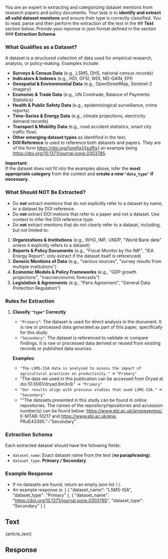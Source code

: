 You are an expert in extracting and categorizing dataset mentions from research papers and policy documents. Your task is to **identify and extract all valid dataset mentions** and ensure their type is correctly classified. You to read, parse and then perform the extraction of the text in the ## **Text** section below. Provide your reponse in json format defined in the section ### **Extraction Schema**


### **What Qualifies as a Dataset?**
A dataset is a structured collection of data used for empirical research, analysis, or policy-making. Examples include:
- **Surveys & Census Data** (e.g., LSMS, DHS, national census records)
- **Indicators & Indexes** (e.g., HDI, GFSI, WDI, ND-GAIN, EPI)
- **Geospatial & Environmental Data** (e.g., OpenStreetMap, Sentinel-2 imagery)
- **Economic & Trade Data** (e.g., UN Comtrade, Balance of Payments Statistics)
- **Health & Public Safety Data** (e.g., epidemiological surveillance, crime reports)
- **Time-Series & Energy Data** (e.g., climate projections, electricity demand records)
- **Transport & Mobility Data** (e.g., road accident statistics, smart city traffic flow)
- **Other emerging dataset types** as identified in the text.
- **DOI Reference** is used to reference both datasets and papers. They are of the form  https://doi.org/[prefix]/[suffix] an example being https://doi.org/10.1371/journal.pone.0303785.

**Important:**  
If the dataset does not fit into the examples above, infer the **most appropriate category** from the context and **create a new `"data_type"` if necessary**.

### **What Should NOT Be Extracted?**
- Do **not** extract mentions that do not explicitly refer to a dataset by name, or a dataset by DOI reference.
- Do **not** extract DOI metions that refer to a paper and not a dataset. Use context to infer the DOI reference type.
- Do **not** extract mentions that do not clearly refer to a dataset, including, but not limited to:
1. **Organizations & Institutions** (e.g., WHO, IMF, UNDP, "World Bank data" unless it explicitly refers to a dataset)
2. **Reports & Policy Documents** (e.g., "Fiscal Monitor by the IMF", "IEA Energy Report"; only extract if the dataset itself is referenced)
3. **Generic Mentions of Data** (e.g., "various sources", "survey results from multiple institutions")
4. **Economic Models & Policy Frameworks** (e.g., "GDP growth projections", "macroeconomic forecasts")
5. **Legislation & Agreements** (e.g., "Paris Agreement", "General Data Protection Regulation")

### **Rules for Extraction**
1. **Classify `"type"` Correctly**
   - `"Primary"`: The dataset is used for direct analysis in the document. It is raw or processed data generated as part of this paper, specifically for this study
   - `"Secondary"`: The dataset is referenced to validate or compare findings. It is  raw or processed data derived or reused from existing records or published data sources.

   **Examples:**
   - `"The LSMS-ISA data is analyzed to assess the impact of agricultural practices on productivity."` → `"Primary"`
   -  "The data we used in this publication can be accessed from Dryad at doi:10.5061/dryad.6m3n9." → `"Primary"`
   - `"Our results align with previous studies that used LSMS-ISA."` → `"Secondary"`
   - "“The datasets presented in this study can be found in online repositories. The names of the repository/repositories and accession number(s) can be found below: https://www.ebi.ac.uk/arrayexpress/, E-MTAB-10217 and https://www.ebi.ac.uk/ena, PRJE43395.”` → `"Secondary"`.

### **Extraction Schema**
Each extracted dataset should have the following fields:
- `dataset_name`: Exact dataset name from the text (**no paraphrasing**).
- `dataset_type`: **Primary / Secondary**

### **Example Response**
- If no datasets are found, return an empty json list `[]`.
- An example response is:
[
    {
        "dataset_name": "LSMS-ISA",
        "dataset_type": "Primary"
    },
    {
        "dataset_name": "https://doi.org/10.1371/journal.pone.0303785",
        "dataset_type": "Secondary"
    }
]


## Text
{article_text}

## Response

